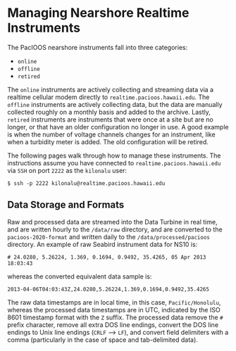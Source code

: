 # Managing Nearshore Realtime Instruments

The PacIOOS nearshore instruments fall into three categories:

* `online`
* `offline`
* `retired`

The `online` instruments are actively collecting and streaming data via a realtime cellular modem directly to `realtime.pacioos.hawaii.edu`.  The `offline` instruments are actively collecting data, but the data are manually collected roughly on a monthly basis and added to the archive.  Lastly, `retired` instruments are instruments that were once at a site but are no longer, or that have an older configuration no longer in use.  A good example is when the number of voltage channels changes for an instrument, like when a turbidity meter is added.  The old configuration will be retired.

The following pages walk through how to manage these instruments.  The instructions assume you have connected to `realtime.pacioos.hawaii.edu` via `SSH` on port `2222` as the `kilonalu` user:

```
$ ssh -p 2222 kilonalu@realtime.pacioos.hawaii.edu
```

## Data Storage and Formats
Raw and processed data are streamed into the Data Turbine in real time, and are written hourly to the `/data/raw` directory, and are converted to the `pacioos-2020-format` and written daily to the `/data/processed/pacioos` directory.  An example of raw Seabird instrument data for NS10 is:

```
# 24.0280, 5.26224, 1.369, 0.1694, 0.9492, 35.4265, 05 Apr 2013 18:03:43
```

whereas the converted equivalent data sample is:

```
2013-04-06T04:03:43Z,24.0280,5.26224,1.369,0.1694,0.9492,35.4265
```

The raw data timestamps are in local time, in this case, `Pacific/Honolulu`, whereas the processed data timestamps are in UTC, indicated by the ISO 8601 timestamp format with the `Z` suffix.  The processed data remove the `#` prefix character, remove all extra DOS line endings, convert the DOS line endings to Unix line endings (`CRLF` --> `LF`), and convert field delimiters with a comma (particularly in the case of space and tab-delimited data).






